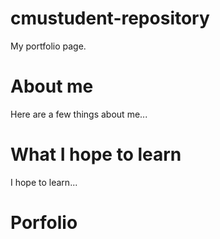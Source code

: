# cmustudent-repository
My portfolio page.

# About me
Here are a few things about me...

# What I hope to learn
I hope to learn...

# Porfolio

